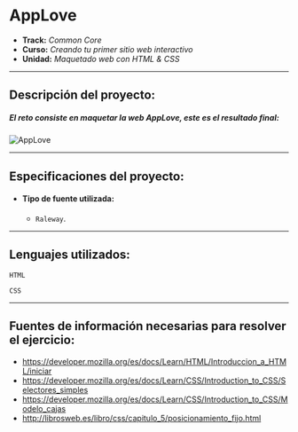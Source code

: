 # AppLove

* **Track:** _Common Core_
* **Curso:** _Creando tu primer sitio web interactivo_
* **Unidad:** _Maquetado web con HTML & CSS_

***
## Descripción del proyecto:

##### El reto consiste en maquetar la web **AppLove**, este es el resultado final:

![AppLove](https://fotos.subefotos.com/1edc0aab51f1d624da4a24ab86129d87o.png)
***
## Especificaciones del proyecto:
* #### Tipo de fuente utilizada:
  *  `Raleway`.
***   
## Lenguajes utilizados:

~~~
HTML
~~~

~~~
CSS
~~~
***
## Fuentes de información necesarias para resolver el ejercicio:
* https://developer.mozilla.org/es/docs/Learn/HTML/Introduccion_a_HTML/iniciar
* https://developer.mozilla.org/es/docs/Learn/CSS/Introduction_to_CSS/Selectores_simples
* https://developer.mozilla.org/es/docs/Learn/CSS/Introduction_to_CSS/Modelo_cajas
* http://librosweb.es/libro/css/capitulo_5/posicionamiento_fijo.html
